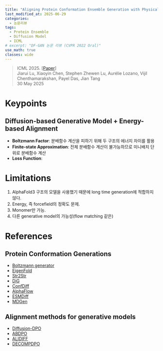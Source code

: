 ```yaml
---
title: "Aligning Protein Conformation Ensemble Generation with Physical Feedback"
last_modified_at: 2025-06-29
categories:
  - 논문리뷰
tags:
  - Protein Ensemble
  - Diffusion Model
  - ICML
# excerpt: "DF-GAN 논문 리뷰 (CVPR 2022 Oral)"
use_math: true
classes: wide
---
```


> ICML 2025. [[Paper](https://openreview.net/forum?id=Asr955jcuZ&noteId=L9xGstsHvD)]  
> Jiarui Lu, Xiaoyin Chen, Stephen Zhewen Lu, Aurélie Lozano, Vijil Chenthamarakshan, Payel Das, Jian Tang  
> 30 May 2025 


# Keypoints
## Diffusion-based Generative Model + Energy-based Alignment
- **Boltzmann Factor**: 분배함수 계산을 피하기 위해 두 구조의 에너지 차이를 활용
- **Finite-state Approximation**: 전체 분배함수 계산이 불가능하므로 미니배치 단위로 분배함수 계산
- **Loss Function**:  
  
  
# Limitations
1. AlphaFold3 구조의 모델을 사용했기 때문에 long time generation에 적합하지 않다.
2. Energy, 즉 forcefield의 정확도 문제.
3. Monomer만 가능.
4. 다른 generative model의 가능성(flow matching 같은)
  
# References
## Protein Conformation Generations
- [Boltzmann generator](https://arxiv.org/abs/1812.01729)
- [EigenFold](https://arxiv.org/abs/2304.02198)
- [Str2Str](http://arxiv.org/abs/2306.03117)
- [DiG](https://arxiv.org/abs/2405.18428)
- [ConfDiff](https://arxiv.org/abs/2403.14088)
- [AlphaFlow](http://arxiv.org/abs/2402.04845)
- [ESMDiff](https://arxiv.org/abs/2410.18403)
- [MDGen](https://arxiv.org/abs/2409.17808)

## Alignment methods for generative models
- [Diffusion-DPO](https://arxiv.org/abs/2311.12908)
- [ABDPO](https://arxiv.org/html/2403.16576v1)
- [ALIDIFF](https://arxiv.org/abs/2407.01648)
- [DECOMPDPO](https://arxiv.org/abs/2407.13981)


